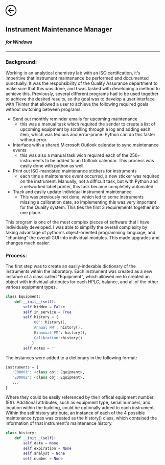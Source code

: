 <a href="index">
<img src="images/back.png" alt="Back" height="35" width="35">
</a>

## Instrument Maintenance Manager

##### for Windows
---
### Background:
Working in an analytical chemistry lab with an ISO certification, it's imperitive that instrument maintenance be performed and documented punctually. It was the responsibility of the Quality Assurance department to make sure that this was done, and I was tasked with developing a method to achieve this. Previously, several different programs had to be used together to achieve the desired results, so the goal was to develop a user interface with Tkinter that allowed a user to achieve the following required goals without switching between programs:
* Send out monthly reminder emails for upcoming maintenance
    * this was a manual task which required the sender to create a list of upcoming equipment by scrolling through a log and adding each item, which was tedious and error-prone. Python can do this faster without error.
* Interface with a shared Microsoft Outlook calendar to sync maintenance events
    * this was also a manual task wich required each of the 250+ instruments to be added to an Outlook calendar. This process was easily done with python as well.
* Print out ISO-mandated maintenance stickers for instruments
    * each time a maintenance event occurred, a new sticker was required on the instrument. Manually, not a difficult task, but with Python and a networked label printer, this task became completely automated.
* Track and easily update individual instrument maintenance
    * This was previously not done, which led to some instruments missing a calibration date, so implementing this was very important for the Quality system. This ties the first 3 requirements together into one place.

This program is one of the most complex pieces of software that I have individually developed.  I was able to simplify the overall complexity by taking advantage of python's object-oriented programming language, and "chunking" the overall GUI into individual modules. This made upgrades and changes much easier.

### Process:
The first step was to create an easily-indexable dictionary of the instruments within the laboratory. Each instrument was created as a new instance of a class called "Equipment", which allowed me to created an object with individual attributes for each HPLC, balance, and all of the other various equipment types.

```python
class Equipment:
    def __init__(self):
        self.hidden = False
        self.in_service = True
        self.history = {
            'OQ': history(),
            'Annual PM': history(),
            'Biannual PM': history(),
            'Calibration':history()
            }
        self.notes = ''
```
The instances were added to a dictionary in the following format:
```python
instruments = {
   'E00001': <class obj: Equipment>,
   'E00002': <class obj: Equipment>,
   ...
}
```
Where they could be easily referenced by their offical equipment number (E#). Additional attributes, such as equipment type, serial numbers, and location within the building, could be optionally added to each instrument. Within the self.history attribute, an instance of each of the 4 possible maintenance types was created as the history() class, which contained the information of that instrument's maintenance history.
```python
class history:
    def __init__(self):
        self.date = None
        self.expiration = None
        self.analyst = None
        self.number = None
```

